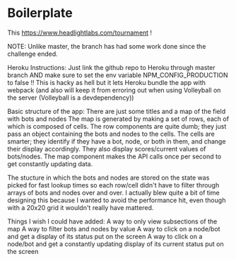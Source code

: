 # Boilerplate

This https://www.headlightlabs.com/tournament !

NOTE: Unlike master, the branch has had some work done since the challenge ended.

Heroku Instructions:
  Just link the github repo to Heroku through master branch AND make sure to set the env variable NPM_CONFIG_PRODUCTION to false !! This is hacky as hell but it lets Heroku bundle the app with webpack (and also will keep it from erroring out when using Volleyball on the server (Volleyball is a devdependency))

Basic structure of the app:
  There are just some titles and a map of the field with bots and nodes
  The map is generated by making a set of rows, each of which is composed of cells. The row components are quite dumb; they just pass an object containing the bots and nodes to the cells. The cells are smarter; they identify if they have a bot, node, or both in them, and change their display accordingly. They also display scores/current values of bots/nodes. The map component makes the API calls once per second to get constantly updating data.

  The stucture in which the bots and nodes are stored on the state was picked for fast lookup times so each row/cell didn't have to filter through arrays of bots and nodes over and over. I actually blew quite a bit of time designing this because I wanted to avoid the performance hit, even though with a 20x20 grid it wouldn't really have mattered.

Things I wish I could have added:
  A way to only view subsections of the map
  A way to filter bots and nodes by value
  A way to click on a node/bot and get a display of its status put on the screen
  A way to click on a node/bot and get a constantly updating display of its current status put on the screen